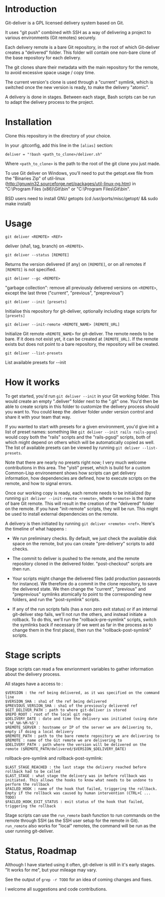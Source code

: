 Introduction
============

Git-deliver is a GPL licensed delivery system based on Git.

It uses "git push" combined with SSH as a way of delivering a project to various environments (Git remotes) securely.

Each delivery remote is a bare Git repository, in the root of which Git-deliver creates a "delivered" folder. This folder will contain one non-bare clone of the base repository for each delivery.

The git clones share their metadata with the main repository for the remote, to avoid excessive space usage / copy time.

The current version's clone is used through a "current" symlink, which is switched once the new version is ready, to make the delivery "atomic".

A delivery is done in stages. Between each stage, Bash scripts can be run to adapt the delivery process to the project.


Installation
============

Clone this repository in the directory of your choice.

In your .gitconfig, add this line in the `[alias]` section:

    deliver = "!bash <path_to_clone>/deliver.sh"

Where `<path_to_clone>` is the path to the root of the git clone you just made.


To use Git deliver on Windows, you'll need to put the getopt.exe file from the "Binaries Zip" of util-linux (http://gnuwin32.sourceforge.net/packages/util-linux-ng.htm) in "C:\Program Files (x86)\Git\bin" or "C:\Program Files\Git\bin".

BSD users need to install GNU getopts (cd /usr/ports/misc/getopt/ && sudo make install)


Usage
=====

    git deliver <REMOTE> <REF>

deliver <REF> (sha1, tag, branch) on `<REMOTE>`.


    git deliver --status [REMOTE]

Returns the version delivered (if any) on `[REMOTE]`, or on all remotes if `[REMOTE]` is not specified.

    git deliver --gc <REMOTE>

"garbage collection": remove all previously delivered versions on `<REMOTE>`, except the last three ("current", "previous", "preprevious")

    git deliver --init [presets]

Initialise this repository for git-deliver, optionally including stage scripts for `[presets]`

    git deliver --init-remote <REMOTE_NAME> [REMOTE_URL]

Initialize Git remote `<REMOTE_NAME>` for git-deliver. The remote needs to be bare. If it does not exist yet, it can be created at `[REMOTE_URL]`. If the remote exists but does not point to a bare repository, the repository will be created.

    git deliver --list-presets

List available presets for --init


How it works
============

To get started, you'd run `git deliver --init` in your Git working folder. This would create an empty ".deliver" folder next to the ".git" one. You'd then be able to create scripts in this folder to customize the delivery process should you want to. You could keep the .deliver folder under version control and share it with your team that way.

If you wanted to start with presets for a given environment, you'd give init a list of preset names: something like `git deliver --init rails rails-pgsql` would copy both the "rails" scripts and the "rails-pgsql" scripts, both of which might depend on others which will be automatically copied as well. The list of available presets can be viewed by running `git deliver --list-presets`.

Note that there are nearly no presets right now; I very much welcome contributions in this area. The "yisti" preset, which is build for a custom Common-Lisp environement shows how scripts can get delivery information, how dependencies are defined, how to execute scripts on the remote, and how to signal errors.

Once our working copy is ready, each remote needs to be initialized (by running `git deliver --init-remote <remote>`, where `<remote>` is the name of bare Git remote. This will result in the creation of the "delivered" folder on the remote. If you have "init-remote" scripts, they will be run. This might be used to install external dependencies on the remote.

A delivery is then initiated by running `git deliver <remote> <ref>`. Here's the timeline of what happens :

* We run preliminary checks. By default, we just check the available disk space on the remote, but you can create "pre-delivery" scripts to add checks.

* The commit to deliver is pushed to the remote, and the remote repository cloned in the delivered folder. "post-checkout" scripts are then run.

* Your scripts might change the delivered files (add production passwords for instance). We therefore do a commit in the clone repository, to save the delivered state. We then change the "current", "previous" and "preprevious" symlinks atomically to point to the corresponding new folders, and run the "post-symlink" scripts.

* If any of the run scripts fails (has a non zero exit status) or if an internal git-deliver step fails, we'll not run the others, and instead initiate a rollback. To do this, we'll run the "rollback-pre-symlink" scripts, switch the symlinks back if necessary (if we went as far in the process as to change them in the first place), then run the "rollback-post-symlink" scripts.

Stage scripts
=============

Stage scripts can read a few envrionment variables to gather information about the delivery process.

All stages have a access to :

    $VERSION : the ref being delivered, as it was specified on the command line
    $VERSION_SHA : sha1 of the ref being delivered
    $PREVIOUS_VERSION_SHA : sha1 of the previously delivered ref
    $GIT_DELIVER_PATH : path to where git-deliver is stored
    $REPO_ROOT : root of the local git repo
    $DELIVERY_DATE : date and time the delivery was initiated (using date +'%F_%H-%M-%S')
    $REMOTE_SERVER : hostname or IP of the server we are delivering to, empty if doing a local delivery
    $REMOTE_PATH : path to the bare remote repository we are delivering to
    $REMOTE : name of the Git remote we are delivering to
    $DELIVERY_PATH : path where the version will be delivered on the remote ($REMOTE_PATH/delivered/$VERSION_$DELIVERY_DATE)

rollback-pre-symlink and rollback-post-symlink:

    $LAST_STAGE_REACHED : the last stage the delivery reached before rollback had to be called
    $LAST_STAGE : what stage the delivery was in before rollback was initiated. This allows the hooks to know what needs to be undone to perform the rollback
    $FAILED_HOOK : name of the hook that failed, triggering the rollback. Empty if the rollback was caused by human intervention (CTRL+C ... TODO)
    $FAILED_HOOK_EXIT_STATUS : exit status of the hook that failed, triggering the rollback

Stage scripts can use the `run_remote` bash function to run commands on the remote through SSH (as the SSH user setup for the remote in Git). `run_remote` also works for "local" remotes, the command will be run as the user running git-deliver.


Status, Roadmap
===============

Although I have started using it often, git-deliver is still in it's early stages. "It works for me", but your mileage may vary.

See the output of `grep -r TODO` for an idea of coming changes and fixes.

I welcome all suggestions and code contributions.
